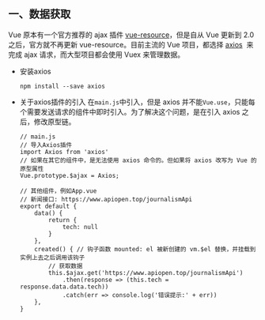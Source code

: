 ## 一、数据获取
Vue 原本有一个官方推荐的 ajax 插件 [vue-resource](https://github.com/pagekit/vue-resource)，但是自从 Vue 更新到 2.0 之后，官方就不再更新 vue-resource。目前主流的 Vue 项目，都选择 [axios](https://github.com/mzabriskie/axios)  来完成 ajax 请求，而大型项目都会使用 Vuex 来管理数据。

- 安装axios
    ```
    npm install --save axios
    ```

- 关于axios插件的引入
在`main.js`中引入，但是 axios 并不能`Vue.use`，只能每个需要发送请求的组件中即时引入。为了解决这个问题，是在引入 axios 之后，修改原型链。
    ```
    // main.js
    // 导入Axios插件
    import Axios from 'axios'
    // 如果在其它的组件中，是无法使用 axios 命令的。但如果将 axios 改写为 Vue 的原型属性
    Vue.prototype.$ajax = Axios;
    ```
    ```
    // 其他组件，例如App.vue
    // 新闻接口: https://www.apiopen.top/journalismApi
    export default {
    	data() {
    		return {
    			tech: null
    		}
    	},
    	created() {	// 钩子函数 mounted: el 被新创建的 vm.$el 替换，并挂载到实例上去之后调用该钩子
    		// 获取数据
    		this.$ajax.get('https://www.apiopen.top/journalismApi')
    			.then(response => (this.tech = response.data.data.tech))
    			.catch(err => console.log('错误提示:' + err))
    	},
    }
    ```